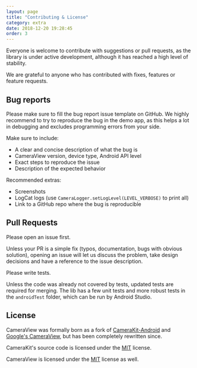```yaml
---
layout: page
title: "Contributing & License"
category: extra
date: 2018-12-20 19:28:45
order: 3
---
```


Everyone is welcome to contribute with suggestions or pull requests, as the library is under active development,
although it has reached a high level of stability.

We are grateful to anyone who has contributed with fixes, features or feature requests.

## Bug reports

Please make sure to fill the bug report issue template on GitHub.
We highly recommend to try to reproduce the bug in the demo app, as this helps a lot in debugging
and excludes programming errors from your side.

Make sure to include:

- A clear and concise description of what the bug is
- CameraView version, device type, Android API level
- Exact steps to reproduce the issue
- Description of the expected behavior

Recommended extras:

- Screenshots
- LogCat logs (use `CameraLogger.setLogLevel(LEVEL_VERBOSE)` to print all)
- Link to a GitHub repo where the bug is reproducible

## Pull Requests

Please open an issue first.

Unless your PR is a simple fix (typos, documentation, bugs with obvious solution), opening an issue
will let us discuss the problem, take design decisions and have a reference to the issue description.

Please write tests.

Unless the code was already not covered by tests, updated tests are required for merging. The lib
has a few unit tests and more robust tests in the `androidTest` folder, which can be run by Android Studio.

## License

CameraView was formally born as a fork of [CameraKit-Android](https://github.com/wonderkiln/CameraKit-Android) 
and [Google's CameraView](https://github.com/google/cameraview), but has been completely rewritten since.

CameraKit's source code is licensed under the [MIT](https://github.com/wonderkiln/CameraKit-Android/blob/master/LICENSE) license.

CameraView is licensed under the [MIT](https://github.com/natario1/CameraView/blob/master/LICENSE) license as well.
